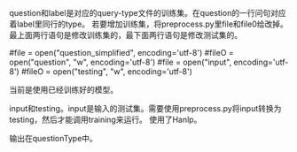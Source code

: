 question和label是对应的query-type文件的训练集。在question的一行问句对应着label里同行的type。
若要增加训练集，将preprocess.py里file和file0给改掉。最上面两行语句是修改训练集的，最下面两行语句是修改测试集的。

#file = open("question_simplified", encoding='utf-8')
#fileO = open("question", "w", encoding='utf-8')
#file = open("input", encoding='utf-8')
#fileO = open("testing", "w", encoding='utf-8')

当前是使用已经训练好的模型。

input和testing。input是输入的测试集。需要使用preprocess.py将input转换为testing，然后才能调用training来运行。
使用了Hanlp。

输出在questionType中。